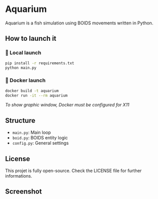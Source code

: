 # Aquarium

Aquarium is a fish simulation using BOIDS movements written in Python.

## How to launch it

### 🐍 Local launch

```bash
pip install -r requirements.txt
python main.py
```

### 🐳 Docker launch

```bash
docker build -t aquarium
docker run -it --rm aquarium
```
*To show graphic window, Docker must be configured for X11*

## Structure

- `main.py`: Main loop
- `boid.py`: BOIDS entity logic
- `config.py`: General settings

## License

This projet is fully open-source. Check the LICENSE file for further informations.

## Screenshot






